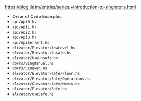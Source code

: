 https://blog.jle.im/entries/series/+introduction-to-singletons.html

- Order of Code Examples
- `api/Api0.hs`
- `api/Api1.hs`
- `api/Api2.hs`
- `api/Api3.hs`
- `api/ApiServant.hs`
- `elevator/Elevator/LowLevel.hs`
- `elevator/Elevator/Unsafe.hs`
- `elevator/UseUnsafe.hs`
- `doors/SingManual.hs`
- `doors/SingGen.hs`
- `elevator/Elevator/Safe/Floor.hs`
- `elevator/Elevator/Safe/Operations.hs`
- `elevator/Elevator/Safe/Moves.hs`
- `elevator/Elevator/Safe.hs`
- `elevator/UseSafe.hs`
